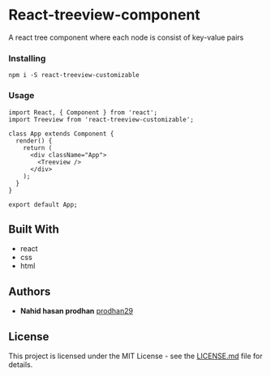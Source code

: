 # React-treeview-component

A react tree component where each node is consist of key-value pairs

### Installing

```
npm i -S react-treeview-customizable
```

### Usage

```
import React, { Component } from 'react';
import Treeview from 'react-treeview-customizable';

class App extends Component {
  render() {
    return (
      <div className="App">
        <Treeview />
      </div>
    );
  }
}

export default App;

```

## Built With

* react
* css
* html

## Authors

* **Nahid hasan prodhan**  [prodhan29](https://github.com/prodhan29)

## License

This project is licensed under the MIT License - see the [LICENSE.md](LICENSE.md) file for details.

